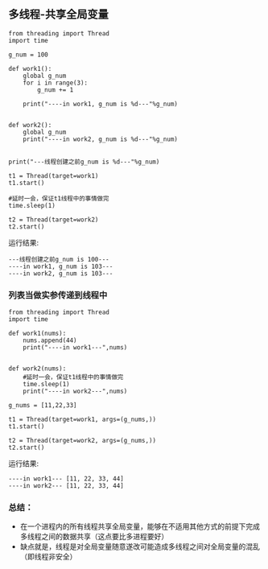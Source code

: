 ## 多线程-共享全局变量

    from threading import Thread
    import time

    g_num = 100

    def work1():
        global g_num
        for i in range(3):
            g_num += 1

        print("----in work1, g_num is %d---"%g_num)


    def work2():
        global g_num
        print("----in work2, g_num is %d---"%g_num)


    print("---线程创建之前g_num is %d---"%g_num)

    t1 = Thread(target=work1)
    t1.start()

    #延时一会，保证t1线程中的事情做完
    time.sleep(1)

    t2 = Thread(target=work2)
    t2.start()

运行结果:

    ---线程创建之前g_num is 100---
    ----in work1, g_num is 103---
    ----in work2, g_num is 103---

### 列表当做实参传递到线程中
    from threading import Thread
    import time

    def work1(nums):
        nums.append(44)
        print("----in work1---",nums)


    def work2(nums):
        #延时一会，保证t1线程中的事情做完
        time.sleep(1)
        print("----in work2---",nums)

    g_nums = [11,22,33]

    t1 = Thread(target=work1, args=(g_nums,))
    t1.start()

    t2 = Thread(target=work2, args=(g_nums,))
    t2.start()
运行结果:

    ----in work1--- [11, 22, 33, 44]
    ----in work2--- [11, 22, 33, 44]
### 总结：
+ 在一个进程内的所有线程共享全局变量，能够在不适用其他方式的前提下完成多线程之间的数据共享（这点要比多进程要好）
+ 缺点就是，线程是对全局变量随意遂改可能造成多线程之间对全局变量的混乱（即线程非安全）
